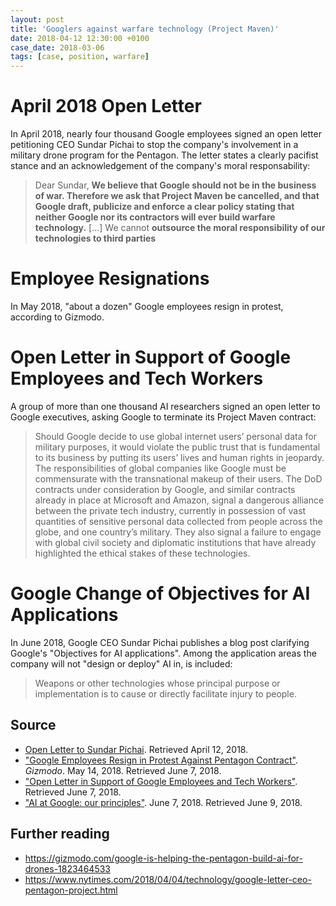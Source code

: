 ```yaml
---
layout: post
title: 'Googlers against warfare technology (Project Maven)'
date: 2018-04-12 12:30:00 +0100
case_date: 2018-03-06
tags: [case, position, warfare]
---
```


# April 2018 Open Letter

In April 2018, nearly four thousand Google employees signed an open letter petitioning CEO Sundar Pichai to stop the company's involvement in a military drone program for the Pentagon. The letter states a clearly pacifist stance and an acknowledgement of the company's moral responsability:

> Dear Sundar,
> **We believe that Google should not be in the business of war. Therefore we ask that Project Maven be cancelled, and that Google draft, publicize and enforce a clear policy stating that neither Google nor its contractors will
ever build warfare technology.**
> [...]
> We cannot **outsource the moral responsibility of our technologies to third parties**

# Employee Resignations

In May 2018, "about a dozen" Google employees resign in protest, according to Gizmodo.

# Open Letter in Support of Google Employees and Tech Workers

A group of more than one thousand AI researchers signed an open letter to Google executives, asking Google to terminate its Project Maven contract:

> Should Google decide to use global internet users’ personal data for military purposes, it would violate the public trust that is fundamental to its business by putting its users’ lives and human rights in jeopardy. The responsibilities of global companies like Google must be commensurate with the transnational makeup of their users. The DoD contracts under consideration by Google, and similar contracts already in place at Microsoft and Amazon, signal a dangerous alliance between the private tech industry, currently in possession of vast quantities of sensitive personal data collected from people across the globe, and one country’s military. They also signal a failure to engage with global civil society and diplomatic institutions that have already highlighted the ethical stakes of these technologies.

# Google Change of Objectives for AI Applications

In June 2018, Google CEO Sundar Pichai publishes a blog post clarifying Google's "Objectives for AI applications". Among the application areas the company will not "design or deploy" AI in, is included:

> Weapons or other technologies whose principal purpose or implementation is to cause or directly facilitate injury to people.



## Source
* [Open Letter to Sundar Pichai](assets/googlers-letter-against-maven.pdf). Retrieved April 12, 2018.
* ["Google Employees Resign in Protest Against Pentagon Contract"](https://gizmodo.com/google-employees-resign-in-protest-against-pentagon-con-1825729300). _Gizmodo_. May 14, 2018. Retrieved June 7, 2018.
* ["Open Letter in Support of Google Employees and Tech Workers"](https://www.icrac.net/open-letter-in-support-of-google-employees-and-tech-workers/). Retrieved June 7, 2018.
* ["AI at Google: our principles"](https://blog.google/technology/ai/ai-principles/). June 7, 2018. Retrieved June 9, 2018.

## Further reading

* <https://gizmodo.com/google-is-helping-the-pentagon-build-ai-for-drones-1823464533>
* <https://www.nytimes.com/2018/04/04/technology/google-letter-ceo-pentagon-project.html>
